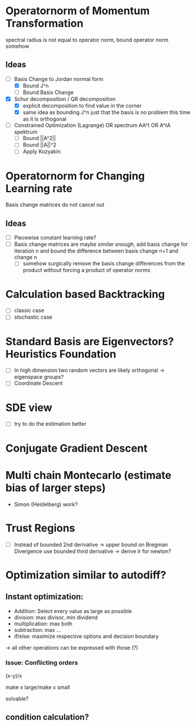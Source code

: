 # Operatornorm of Momentum Transformation

spectral radius is not equal to operator norm, bound operator norm somehow

## Ideas

- [ ] Basis Change to Jordan normal form
	- [x] Bound J^n
	- [ ] Bound Basis Change
- [x] Schur decomposition / QR decomposition
	- [x] explicit decomposition to find value in the corner
	- [x] same idea as bounding J^n just that the basis is no problem this time as it is orthogonal
- [ ] Constrained Optimization (Lagrange) OR spectrum AA^t OR A^tA spektrum
	- [ ] Bound ||A^2||
	- [ ] Bound ||A||^2
	- [ ] Apply Kozyakin

# Operatornorm for Changing Learning rate

Basis change matrices do not cancel out

## Ideas

- [ ] Piecewise constant learning rate?
- [ ] Basis change matrices are maybe *similar enough*, add basis change for iteration n and bound the difference between basis change n+1 and change n
	- [ ] somehow surgically remove the basis change differences from the
	product without forcing a product of operator norms
	
# Calculation based Backtracking

- [ ] classic case
- [ ] stochastic case

# Standard Basis are Eigenvectors? Heuristics Foundation

- [ ] In high dimension two random vectors are likely orthogonal -> eigenspace groups?
- [ ] Coordinate Descent

# SDE view

- [ ] try to do the estimation better

# Conjugate Gradient Descent

# Multi chain Montecarlo (estimate bias of larger steps)

- Simon (Heidelberg) work?

# Trust Regions

- [ ] Instead of bounded 2nd derivative -> upper bound on Bregman Divergence
	  use bounded third derivative -> derive lr for newton?

# Optimization similar to autodiff?

## Instant optimization:

- Addition: Select every value as large as possible 
- division: max divisor, min dividend
- multiplication: max both
- subtraction: max ...
- if/else: maximize respective options and  decision boundary

-> all other operations can be expressed with those (?)

### Issue: Conflicting orders

(x-y)/x

make x large/make x small

solvable?

## condition calculation?

